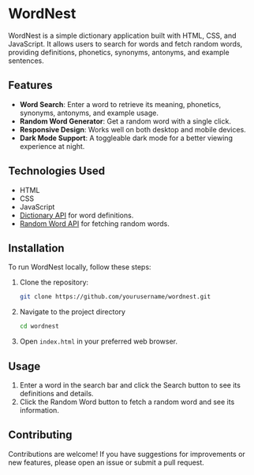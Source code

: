 # WordNest

WordNest is a simple dictionary application built with HTML, CSS, and JavaScript. It allows users to search for words and fetch random words, providing definitions, phonetics, synonyms, antonyms, and example sentences.

## Features

- **Word Search**: Enter a word to retrieve its meaning, phonetics, synonyms, antonyms, and example usage.
- **Random Word Generator**: Get a random word with a single click.
- **Responsive Design**: Works well on both desktop and mobile devices.
- **Dark Mode Support**: A toggleable dark mode for a better viewing experience at night.

## Technologies Used

- HTML
- CSS
- JavaScript
- [Dictionary API](https://api.dictionaryapi.dev/) for word definitions.
- [Random Word API](https://random-word-api.herokuapp.com/) for fetching random words.

## Installation

To run WordNest locally, follow these steps:

1. Clone the repository:
   ```bash
   git clone https://github.com/yourusername/wordnest.git
   ```

2. Navigate to the project directory
   ```bash
   cd wordnest
   ```
3. Open `index.html` in your preferred web browser.
   
## Usage
1. Enter a word in the search bar and click the Search button to see its definitions and details.
2. Click the Random Word button to fetch a random word and see its information.

## Contributing
Contributions are welcome! If you have suggestions for improvements or new features, please open an issue or submit a pull request.
